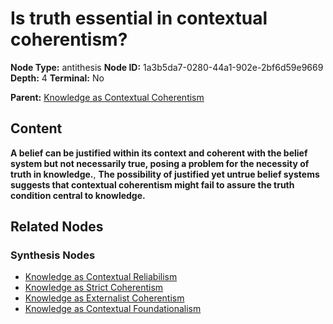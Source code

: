 # Is truth essential in contextual coherentism?

**Node Type:** antithesis
**Node ID:** 1a3b5da7-0280-44a1-902e-2bf6d59e9669
**Depth:** 4
**Terminal:** No

**Parent:** [Knowledge as Contextual Coherentism](knowledge-as-contextual-coherentism-synthesis-452b7878-4d7a-4151-b084-69672140a175.md)

## Content

**A belief can be justified within its context and coherent with the belief system but not necessarily true, posing a problem for the necessity of truth in knowledge.**, **The possibility of justified yet untrue belief systems suggests that contextual coherentism might fail to assure the truth condition central to knowledge.**

## Related Nodes

### Synthesis Nodes

- [Knowledge as Contextual Reliabilism](knowledge-as-contextual-reliabilism-synthesis-51c79b51-4f0b-43f2-900d-54ca1bf66931.md)
- [Knowledge as Strict Coherentism](knowledge-as-strict-coherentism-synthesis-31713252-c24a-4328-af7b-e8f6941f2b20.md)
- [Knowledge as Externalist Coherentism](knowledge-as-externalist-coherentism-synthesis-728fdb5e-d4ac-42a7-9c5c-a16ac6e1a3dd.md)
- [Knowledge as Contextual Foundationalism](knowledge-as-contextual-foundationalism-synthesis-a7c0d408-6240-4c1e-969a-f5f3ab1980ce.md)
